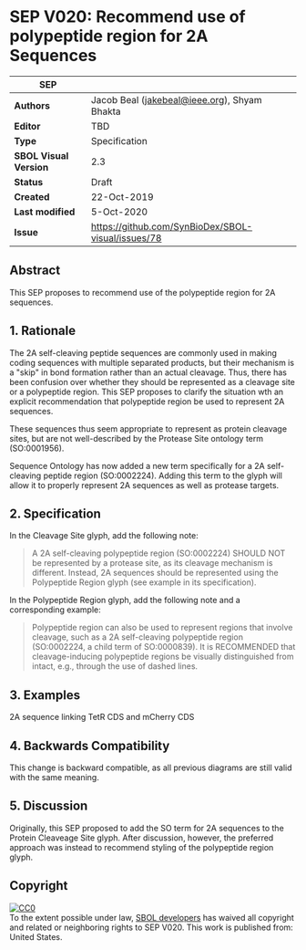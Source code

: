 # SEP V020: Recommend use of polypeptide region for 2A Sequences

| SEP | |
| --- | --- |
| **Authors** | Jacob Beal (jakebeal@ieee.org), Shyam Bhakta |
| **Editor** | TBD |
| **Type** | Specification |
| **SBOL Visual Version** | 2.3 |
| **Status** | Draft |
| **Created** | 22-Oct-2019 |
| **Last modified** | 5-Oct-2020 |
| **Issue**         | https://github.com/SynBioDex/SBOL-visual/issues/78 |


## Abstract

This SEP proposes to recommend use of the polypeptide region for 2A sequences.

## 1. Rationale <a name="rationale"></a>

The 2A self-cleaving peptide sequences are commonly used in making coding sequences with multiple separated products, but their mechanism is a "skip" in bond formation rather than an actual cleavage.  Thus, there has been confusion over whether they should be represented as a cleavage site or a polypeptide region. 
This SEP proposes to clarify the situation wth an explicit recommendation that polypeptide region be used to represent 2A sequences.

These sequences thus seem appropriate to represent as protein cleavage sites, but are not well-described by the Protease Site ontology term (SO:0001956).

Sequence Ontology has now added a new term specifically for a 2A self-cleaving peptide region (SO:0002224).  Adding this term to the glyph will allow it to properly represent 2A sequences as well as protease targets.

## 2. Specification <a name="specification"></a>

In the Cleavage Site glyph, add the following note:

> A 2A self-cleaving polypeptide region (SO:0002224) SHOULD NOT be represented by a protease site, as its cleavage mechanism is different. Instead, 2A sequences should be represented using the Polypeptide Region glyph (see example in its specification).

In the Polypeptide Region glyph, add the following note and a corresponding example:

> Polypeptide region can also be used to represent regions that involve cleavage, such as a 2A self-cleaving polypeptide region (SO:0002224, a child term of SO:0000839). It is RECOMMENDED that cleavage-inducing polypeptide regions be visually distinguished from intact, e.g., through the use of dashed lines.


## 3. Examples <a name='example'></a>

2A sequence linking TetR CDS and mCherry CDS


## 4. Backwards Compatibility <a name='compatibility'></a>

This change is backward compatible, as all previous diagrams are still valid with the same meaning.


## 5. Discussion <a name='discussion'></a>

Originally, this SEP proposed to add the SO term for 2A sequences to the Protein Cleaveage Site glyph. 
After discussion, however, the preferred approach was instead to recommend styling of the polypeptide region glyph.

## Copyright <a name='copyright'></a>

<p xmlns:dct="http://purl.org/dc/terms/" xmlns:vcard="http://www.w3.org/2001/vcard-rdf/3.0#">
  <a rel="license"
     href="http://creativecommons.org/publicdomain/zero/1.0/">
    <img src="http://i.creativecommons.org/p/zero/1.0/88x31.png" style="border-style: none;" alt="CC0" />
  </a>
  <br />
  To the extent possible under law,
  <a rel="dct:publisher"
     href="sbolstandard.org">
    <span property="dct:title">SBOL developers</span></a>
  has waived all copyright and related or neighboring rights to
  <span property="dct:title">SEP V020</span>.
This work is published from:
<span property="vcard:Country" datatype="dct:ISO3166"
      content="US" about="sbolstandard.org">
  United States</span>.
</p>
